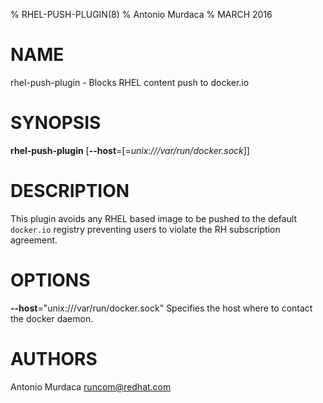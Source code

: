 % RHEL-PUSH-PLUGIN(8)
% Antonio Murdaca
% MARCH 2016
# NAME
rhel-push-plugin - Blocks RHEL content push to docker.io

# SYNOPSIS
**rhel-push-plugin**
[**--host**=[=*unix:///var/run/docker.sock*]]

# DESCRIPTION

This plugin avoids any RHEL based image to be pushed to the default `docker.io` registry preventing
users to violate the RH subscription agreement.

# OPTIONS

**--host**="unix:///var/run/docker.sock"
  Specifies the host where to contact the docker daemon.

# AUTHORS
Antonio Murdaca <runcom@redhat.com>

